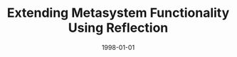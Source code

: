 ---
title: "Extending Metasystem Functionality Using Reflection"
date: 1998-01-01
venue: "Proceedings of the Seventh IEEE International Symposium on High Performance Distributed Computing, HPDC '98, Chicago, Illinois, USA, July 28-31, 1998"
paperurl: https://doi.org/10.1109/HPDC.1998.710023
authors: "Anh NguyenTuong, Steve J Chapin and Andrew S Grimshaw"
---